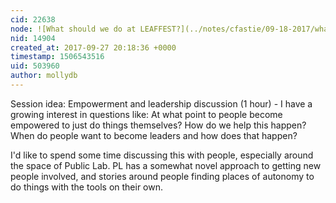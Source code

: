 ```yaml
---
cid: 22638
node: ![What should we do at LEAFFEST?](../notes/cfastie/09-18-2017/what-should-we-do-at-leaffest)
nid: 14904
created_at: 2017-09-27 20:18:36 +0000
timestamp: 1506543516
uid: 503960
author: mollydb
---
```


Session idea: Empowerment and leadership discussion (1 hour) - I have a growing interest in questions like: At what point to people become empowered to just do things themselves? How do we help this happen? When do people want to become leaders and how does that happen?

I'd like to spend some time discussing this with people, especially around the space of Public Lab. PL has a somewhat novel approach to getting new people involved, and stories around people finding places of autonomy to do things with the tools on their own.